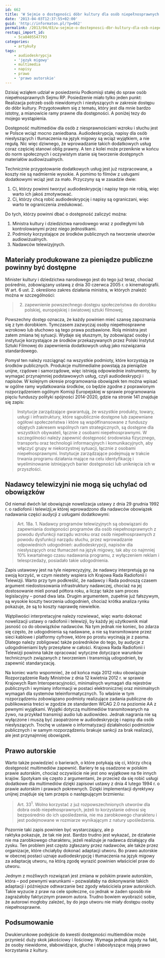 ```yaml
---
id: 662
title: 'W Sejmie o dostępności dóbr kultury dla osób niepełnosprawnych'
date: '2013-04-03T12:37:55+02:00'
guid: 'http://informaton.pl/?p=662'
permalink: /2013/04/03/w-sejmie-o-dostepnosci-dbr-kultury-dla-osb-niepelnosprawnych/
restapi_import_id:
    - 5ca8405547793
categories:
    - artykuły
tags:
    - audiodeskrypcja
    - 'język migowy'
    - multimedia
    - napisy
    - prawo
    - 'prawo autorskie'
---
```


Dzisiaj wziąłem udział w posiedzeniu Podkomisji stałej do spraw osób niepełnosprawnych Sejmu RP. Posiedzenie miało tylko jeden punkt: Realizacja potrzeb osób niewidomych i niesłyszących w zakresie dostępu do dóbr kultury. Przygotowałem się z tematu, który jest dla mnie bardzo istotny, a mianowicie ramy prawne dla dostępności. A poniżej tezy do mojego wystąpienia.

Dostępność multimediów dla osób z niesprawnościami wzroku i słuchu jest w Polsce wciąż mocno zaniedbana. Audiodeskrypcja, napisy dla osób niesłyszących i tłumaczenia na język migowy są wciąż wyjątkiem, a nie regułą. Nic więc dziwnego, że wprowadzanie takich dodatkowych usług coraz częściej stanowi oblig prawny. A ten z kolei może przeniknie w końcu do norm społecznych i oczywistym stanie się tworzenie dostępnych materiałów audiowizualnych.

Technicznie przygotowanie dodatkowych usług jest już rozpracowane, a koszty nie są nadmiernie wysokie. A pomimo to filmów z usługami dodatkowymi wciąż jest za mało. Przyczyny są w zasadzie dwie:

1. Ci, którzy powinni tworzyć audiodeskrypcję i napisy tego nie robią, więc warto ich jakoś zmotywować.
2. Ci, którzy chcą robić audiodeskrypcję i napisy są ograniczani, więc warto te ograniczenia zredukować.

Do tych, którzy powinni dbać o dostępność zaliczyć można:

1. Ministra kultury i dziedzictwa narodowego wraz z podległymi lub kontrolowanymi przez niego jednostkami.
2. Podmioty korzystające ze środków publicznych na tworzenie utworów audiowizualnych.
3. Nadawców telewizyjnych.

## Materiały produkowane za pieniądze publiczne powinny być dostępne

Minister kultury i dziedzictwa narodowego jest do tego już teraz, chociaż pośrednio, zobowiązany ustawą z dnia 30 czerwca 2005 r. o kinematografii. W art. 6 ust. 2. określono zakres działania ministra, w których znaleźć można w szczególności:

> 2. zapewnienie powszechnego dostępu społeczeństwa do dorobku polskiej, europejskiej i światowej sztuki filmowej;

Powszechny dostęp oznacza, że każdy powinien mieć szansę zapoznania się z tym dorobkiem. Tymczasem zazwyczaj osoby niepełnosprawne wzrokowo lub słuchowo są tego prawa pozbawione. Rolą ministra jest zatem zmiana tej sytuacji. Wydaje się słusznym, by zobowiązać osoby i instytucje korzystające ze środków przekazywanych przez Polski Instytut Sztuki Filmowej do zapewnienia dodatkowych usług jako rozwiązania standardowego.

Pomysł ten należy rozciągnąć na wszystkie podmioty, które korzystają ze środków publicznych. Produkcje multimedialne powstają za pieniądze unijne, rządowe i samorządowe, więc istnieją odpowiednie instrumenty, by wymagać przynajmniej podstawowych usług, czyli audiodeskrypcji i napisów. W kolejnym okresie programowania obowiązek ten można wpisać w ogólne ramy wydatkowania środków, co będzie zgodne z poprawionym rozporządzeniem ogólnym Komisji Europejskiej w sprawie programowania pięciu funduszy polityki spójności 2014-2020, gdzie na stronie 141 znajduje się zapis:

> Instytucje zarządzające gwarantują, że wszystkie produkty, towary, usługi i infrastruktury, które sąpublicznie dostępne lub zapewniane ogółowi społeczeństwa i które są współfinansowane z funduszy objętych zakresem wspólnych ram strategicznych, są dostępne dla wszystkich obywateli, łącznie z osobami niepełnosprawnymi. W szczególności należy zapewnić dostępność środowiska fizycznego, transportu oraz technologii informacyjnych i komunikacyjnych, aby włączyć grupy w niekorzystnej sytuacji, łącznie z osobami niepełnosprawnymi. Instytucje zarządzające podejmują w trakcie trwania programu działania mające na celu identyfikację i wyeliminowanie istniejących barier dostępności lub uniknięcia ich w przyszłości.

## Nadawcy telewizyjni nie mogą się uchylać od obowiązków

Od niemal dwóch lat obowiązuje nowelizacja ustawy z dnia 29 grudnia 1992 r. o radiofonii i telewizji,w której wprowadzono dla nadawców obowiązek nadawania części audycji z usługami dodatkowymi:

> Art. 18a. 1. Nadawcy programów telewizyjnych są obowiązani do zapewniania dostępności programów dla osób niepełnosprawnych z powodu dysfunkcji narządu wzroku oraz osób niepełnosprawnych z powodu dysfunkcji narządu słuchu, przez wprowadzanie odpowiednich udogodnień: audiodeskrypcji, napisów dla niesłyszących oraz tłumaczeń na język migowy, tak aby co najmniej 10% kwartalnego czasu nadawania programu, z wyłączeniem reklam i telesprzedaży, posiadało takie udogodnienia.

Zapis ustawowy jest na tyle nieprecyzyjny, że nadawcy interpretują go na swoją korzyść, w czym niestety wspiera ich Krajowa Rada Radiofonii i Telewizji. Warto przy tym podkreślić, że nadawcy i Rada podnoszą czasem argument niedostosowania infrastruktury nadawczej, chociaż na jej dostosowanie mieli ponad półtora roku, a licząc także sam proces legislacyjny – ponad dwa lata. Drugim argumentem, zupełnie już fałszywym, są wysokie koszty tworzenia udogodnień, chociaż krótka analiza rynku pokazuje, że są to koszty naprawdę niewielkie.

Wątpliwości interpretacyjne należy rozwiewać, więc warto dokonać nowelizacji ustawy o radiofonii i telewizji, by każdy jej użytkownik miał jasność co do obowiązków nadawców. Na tym jednak nie koniec, bo zdarza się często, że udogodnienia są nadawane, a nie są transmitowane przez sieci kablowe i platformy cyfrowe, które po prostu wycinają je z pasma. Dlatego należy zobligować także pośredników do tego, by audycje z udogodnieniami były przesyłane w całości. Krajowa Rada Radiofonii i Telewizji powinna także opracować wytyczne dotyczące warunków technicznych związanych z tworzeniem i transmisją udogodnień, by zapewnić standaryzację.

Na koniec warto wspomnieć, że od końca maja 2012 roku obowiązuje Rozporządzenie Rady Ministrów z dnia 12 kwietnia 2012 r. w sprawie Krajowych Ram Interoperacyjności, minimalnych wymagań dla rejestrów publicznych i wymiany informacji w postaci elektronicznej oraz minimalnych wymagań dla systemów teleinformatycznych. To właśnie w tym rozporządzeniu zobowiązano podmioty realizujące zadania publiczne do publikowania treści w zgodzie ze standardem WCAG 2.0 na poziomie AA z pewnymi wyjątkami. Wyjątki dotyczą multimediów transmitowanych na żywo, na przykład transmisji audio lub audiowideo. Jednak nagrania nie są wyłączone i muszą być zaopatrzone w audiodeskrypcję i napisy dla osób niesłyszących. Trochę w ustawie o informatyzacji działalności podmiotów publicznych i w samym rozporządzeniu brakuje sankcji za brak realizacji, ale jest przynajmniej obowiązek.

## Prawo autorskie

Warto także powiedzieć o barierach, o które potykają się ci, którzy chcą dostępność multimediów zapewnić. Bariery te są osadzone w polskim prawie autorskim, chociaż oczywiście nie jest ono wyjątkowe na tle innych krajów. Spotykam się często z argumentami, że przecież da się robić usługi dodatkowe dla multimediów dzięki zapisowi ustawy z dnia 4 lutego 1994 r. o prawie autorskim i prawach pokrewnych. Dzięki implementacji dyrektywy unijnej znajduje się tam przepis o następującym brzmieniu:

> Art. 33<sup>1</sup>. Wolno korzystać z już rozpowszechnionych utworów dla dobra osób niepełnosprawnych, jeżeli to korzystanie odnosi się bezpośrednio do ich upośledzenia, nie ma zarobkowego charakteru i jest podejmowane w rozmiarze wynikającym z natury upośledzenia.

Pozornie taki zapis powinien być wystarczający, ale p  
raktyka pokazuje, że tak nie jest. Bardzo trudno jest wykazać, że działanie nie ma zarobkowego charakteru, jeżeli realizuje je nadawca działający dla zysku. Ten problem jest często zgłaszany przez nadawców, ale także przez organizacje, które chciałyby dokonać adaptacji utworu. Bo prawo autorskie w obecnej postaci uznaje audiodeskrypcję i tłumaczenia na język migowy za adaptację utworu, na którą zgodę wyrazić powinien właściciel praw do utworu.

Jednym z możliwych rozwiązań jest zmiana w polskim prawie autorskim, która – pod pewnymi warunkami – pozwalałaby na dokonywanie takich adaptacji i późniejsze odtwarzanie bez zgody właściciela praw autorskich. Takie wyzucie z praw na cele społeczne, co jednak w żaden sposób nie zagrażałoby faktycznym prawom autora. Trudno bowiem wyobrazić sobie, że autorowi mogłoby zależeć, by do jego utworu nie miały dostępu osoby niepełnosprawne.

## Podsumowanie

Dwukierunkowe podejście do kwestii dostępności multiemdiów może przynieść duży skok jakościowy i ilościowy. Wymaga jednak zgody na fakt, że osoby niewidome, słabowidzące, głuche i słabosłyszące mają prawo korzystania z kultury.
